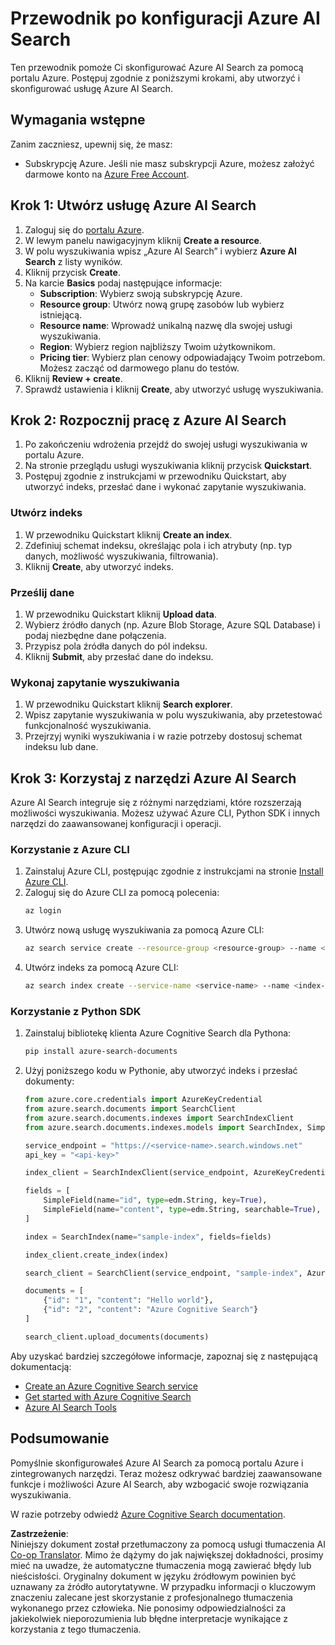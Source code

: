 <!--
CO_OP_TRANSLATOR_METADATA:
{
  "original_hash": "f0ce2d470f3efad6f8c7df376f416a4b",
  "translation_date": "2025-07-12T07:36:35+00:00",
  "source_file": "00-course-setup/AzureSearch.md",
  "language_code": "pl"
}
-->
# Przewodnik po konfiguracji Azure AI Search

Ten przewodnik pomoże Ci skonfigurować Azure AI Search za pomocą portalu Azure. Postępuj zgodnie z poniższymi krokami, aby utworzyć i skonfigurować usługę Azure AI Search.

## Wymagania wstępne

Zanim zaczniesz, upewnij się, że masz:

- Subskrypcję Azure. Jeśli nie masz subskrypcji Azure, możesz założyć darmowe konto na [Azure Free Account](https://azure.microsoft.com/free/?wt.mc_id=studentamb_258691).

## Krok 1: Utwórz usługę Azure AI Search

1. Zaloguj się do [portalu Azure](https://portal.azure.com/?wt.mc_id=studentamb_258691).
2. W lewym panelu nawigacyjnym kliknij **Create a resource**.
3. W polu wyszukiwania wpisz „Azure AI Search” i wybierz **Azure AI Search** z listy wyników.
4. Kliknij przycisk **Create**.
5. Na karcie **Basics** podaj następujące informacje:
   - **Subscription**: Wybierz swoją subskrypcję Azure.
   - **Resource group**: Utwórz nową grupę zasobów lub wybierz istniejącą.
   - **Resource name**: Wprowadź unikalną nazwę dla swojej usługi wyszukiwania.
   - **Region**: Wybierz region najbliższy Twoim użytkownikom.
   - **Pricing tier**: Wybierz plan cenowy odpowiadający Twoim potrzebom. Możesz zacząć od darmowego planu do testów.
6. Kliknij **Review + create**.
7. Sprawdź ustawienia i kliknij **Create**, aby utworzyć usługę wyszukiwania.

## Krok 2: Rozpocznij pracę z Azure AI Search

1. Po zakończeniu wdrożenia przejdź do swojej usługi wyszukiwania w portalu Azure.
2. Na stronie przeglądu usługi wyszukiwania kliknij przycisk **Quickstart**.
3. Postępuj zgodnie z instrukcjami w przewodniku Quickstart, aby utworzyć indeks, przesłać dane i wykonać zapytanie wyszukiwania.

### Utwórz indeks

1. W przewodniku Quickstart kliknij **Create an index**.
2. Zdefiniuj schemat indeksu, określając pola i ich atrybuty (np. typ danych, możliwość wyszukiwania, filtrowania).
3. Kliknij **Create**, aby utworzyć indeks.

### Prześlij dane

1. W przewodniku Quickstart kliknij **Upload data**.
2. Wybierz źródło danych (np. Azure Blob Storage, Azure SQL Database) i podaj niezbędne dane połączenia.
3. Przypisz pola źródła danych do pól indeksu.
4. Kliknij **Submit**, aby przesłać dane do indeksu.

### Wykonaj zapytanie wyszukiwania

1. W przewodniku Quickstart kliknij **Search explorer**.
2. Wpisz zapytanie wyszukiwania w polu wyszukiwania, aby przetestować funkcjonalność wyszukiwania.
3. Przejrzyj wyniki wyszukiwania i w razie potrzeby dostosuj schemat indeksu lub dane.

## Krok 3: Korzystaj z narzędzi Azure AI Search

Azure AI Search integruje się z różnymi narzędziami, które rozszerzają możliwości wyszukiwania. Możesz używać Azure CLI, Python SDK i innych narzędzi do zaawansowanej konfiguracji i operacji.

### Korzystanie z Azure CLI

1. Zainstaluj Azure CLI, postępując zgodnie z instrukcjami na stronie [Install Azure CLI](https://learn.microsoft.com/en-us/cli/azure/install-azure-cli?wt.mc_id=studentamb_258691).
2. Zaloguj się do Azure CLI za pomocą polecenia:
   ```bash
   az login
   ```
3. Utwórz nową usługę wyszukiwania za pomocą Azure CLI:
   ```bash
   az search service create --resource-group <resource-group> --name <service-name> --sku Free
   ```
4. Utwórz indeks za pomocą Azure CLI:
   ```bash
   az search index create --service-name <service-name> --name <index-name> --fields "field1:type, field2:type"
   ```

### Korzystanie z Python SDK

1. Zainstaluj bibliotekę klienta Azure Cognitive Search dla Pythona:
   ```bash
   pip install azure-search-documents
   ```
2. Użyj poniższego kodu w Pythonie, aby utworzyć indeks i przesłać dokumenty:
   ```python
   from azure.core.credentials import AzureKeyCredential
   from azure.search.documents import SearchClient
   from azure.search.documents.indexes import SearchIndexClient
   from azure.search.documents.indexes.models import SearchIndex, SimpleField, edm

   service_endpoint = "https://<service-name>.search.windows.net"
   api_key = "<api-key>"

   index_client = SearchIndexClient(service_endpoint, AzureKeyCredential(api_key))

   fields = [
       SimpleField(name="id", type=edm.String, key=True),
       SimpleField(name="content", type=edm.String, searchable=True),
   ]

   index = SearchIndex(name="sample-index", fields=fields)

   index_client.create_index(index)

   search_client = SearchClient(service_endpoint, "sample-index", AzureKeyCredential(api_key))

   documents = [
       {"id": "1", "content": "Hello world"},
       {"id": "2", "content": "Azure Cognitive Search"}
   ]

   search_client.upload_documents(documents)
   ```

Aby uzyskać bardziej szczegółowe informacje, zapoznaj się z następującą dokumentacją:

- [Create an Azure Cognitive Search service](https://learn.microsoft.com/en-us/azure/search/search-create-service-portal?wt.mc_id=studentamb_258691)
- [Get started with Azure Cognitive Search](https://learn.microsoft.com/en-us/azure/search/search-get-started-portal?wt.mc_id=studentamb_258691)
- [Azure AI Search Tools](https://learn.microsoft.com/en-us/azure/ai-services/agents/how-to/tools/azure-ai-search?tabs=azurecli%2Cpython&pivots=code-examples?wt.mc_id=studentamb_258691)

## Podsumowanie

Pomyślnie skonfigurowałeś Azure AI Search za pomocą portalu Azure i zintegrowanych narzędzi. Teraz możesz odkrywać bardziej zaawansowane funkcje i możliwości Azure AI Search, aby wzbogacić swoje rozwiązania wyszukiwania.

W razie potrzeby odwiedź [Azure Cognitive Search documentation](https://learn.microsoft.com/en-us/azure/search/?wt.mc_id=studentamb_258691).

**Zastrzeżenie**:  
Niniejszy dokument został przetłumaczony za pomocą usługi tłumaczenia AI [Co-op Translator](https://github.com/Azure/co-op-translator). Mimo że dążymy do jak największej dokładności, prosimy mieć na uwadze, że automatyczne tłumaczenia mogą zawierać błędy lub nieścisłości. Oryginalny dokument w języku źródłowym powinien być uznawany za źródło autorytatywne. W przypadku informacji o kluczowym znaczeniu zalecane jest skorzystanie z profesjonalnego tłumaczenia wykonanego przez człowieka. Nie ponosimy odpowiedzialności za jakiekolwiek nieporozumienia lub błędne interpretacje wynikające z korzystania z tego tłumaczenia.